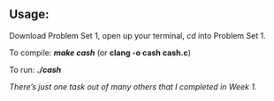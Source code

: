 ## Usage:
Download Problem Set 1, open up your terminal, _cd_ into Problem Set 1.

To compile: **_make cash_** (or **clang -o cash cash.c**)

To run: **_./cash_**

_There’s just one task out of many others that I completed in Week 1._
